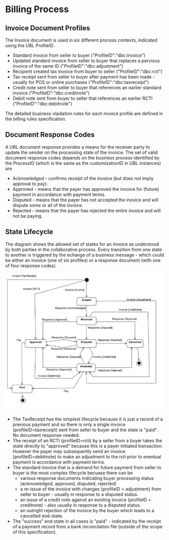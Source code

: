 # Billing Process

## Invoice Document Profiles

The Invoice document is used in six different process contexts, indicated using the UBL ProfileID.

* Standard invoice from seller to buyer ("ProfileID":"dbc:invoice")
* Updated standard invoice from seller to buyer that replaces a pervious invoice of the same ID ("ProfileID":"dbc:adjustment")
* Recipient created tax invoice from buyer to seller ("ProfileID":"dbc:rcti")
* Tax receipt sent from seller to buyer after payment has been made - usually for POS or online purchases ("ProfileID":"dbc:taxreceipt")
* Credit note sent from seller to buyer that references an earlier standard invoice ("ProfileID":"dbc:creditnote")
* Debiit note sent from buyer to seller that references an earlier RCTI ("ProfileID":"dbc:debitnote")

The detailed business vlaidation rules for each invoice profile are defined in the billing rules specification.

## Document Response Codes

A UBL document response provides a means for the receiver party to update the sender on the processing state of the invoice.  The set of valid document response codes depends on the business process identified by the ProcessID (which is the same as the customizationID in UBL instances) are

* Acknowledged - confirms receipt of the invoice (but does not imply approval to pay).
* Approved - means that the payer has approved the invoice for (future) payment in accordance with payment terms.
* Disputed - means that the payer has not accepted the inovice and will dispute some or all of the invoice.
* Rejected - means that the payer has rejected the entire invoice and will not be paying.  

## State Lifecycle

The diagram shows the allowed set of states for an invoice as understood by both parties in the collaborative process.  Every transition from one state to another is triggered by the echange of a business message - which could be either an invoice (one of six profiles) or a response document (with one of four response codes).

![Billing State Lifecycle](Billing-StateLifecycle.png)

* The TaxReceipt has the simplest lifecycle because it is just a record of a previous payment and so there is only a single invoice (profileID=taxreceipt) sent from seller to buyer and the state is "paid".  No document response needed.
* The receipt of an RCTI (profileID=rcti) by a seller from a buyer takes the state directly to "approved" because this is a payer initiated transaction.  However the payer may subsequently send an invoice (profileID=debitnote) to make an adjustment to the rcti prior to eventual payment is accordance with payment terms.
* The standard inovice that is a demand for future payment from seller to buyer is the most complex lifecycle becuase there can be 
  * various response documents indicating buyer processing status (acknowledged, approved, disputed, rejected)
  * a re-issue of the invoice with changes (profileID = adjustment) from seller to buyer - usually in response to a disputed status.
  * an issue of a credit note against an existing invoice (profileID = creditnote) - also usually in response to a disputed status.
  * an outright rejection of the invoice by the buyer which leads to a cancelled end-state.
* The "success" end state in all cases is "paid" - indicated by the receipt of a payment record from a bank reconcilation file (outside of the scope of this specificaiton).



